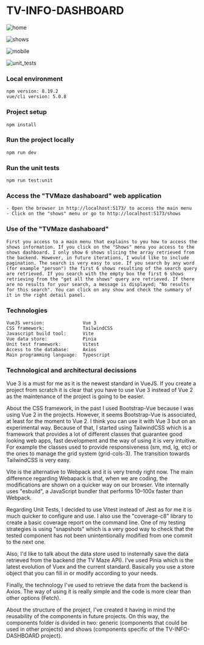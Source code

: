 # TV-INFO-DASHBOARD

![home](https://user-images.githubusercontent.com/13064497/221438546-068ca1c3-d3d3-4c5b-862c-3fd0bfcaa3e5.png)

![shows](https://user-images.githubusercontent.com/13064497/221438597-66c00921-9177-412d-9c92-c5a9dc7b1bef.png)

![mobile](https://user-images.githubusercontent.com/13064497/221438627-59804a2f-00bf-4880-971a-1445c75889d6.png)

![unit_tests](https://user-images.githubusercontent.com/13064497/221438647-f39f9fc8-fdec-4dd9-9c75-21a4974ecb68.png)

### Local environment
```
npm version: 8.19.2
vue/cli version: 5.0.8
```

### Project setup
```
npm install
```

### Run the project locally
```
npm run dev
```

### Run the unit tests
```
npm run test:unit
```

### Access the "TVMaze dashaboard" web application
```
- Open the browser in http://localhost:5173/ to access the main menu
- Click on the "shows" menu or go to http://localhost:5173/shows
```

### Use of the "TVMaze dashaboard"
```
First you access to a main menu that explains to you how to access the shows information. If you click on the "Shows" menu you access to the shows dashboard. I only show 6 shows slicing the array retrieved from the backend. However, in future iterations, I would like to include pagination. The search is very easy to use. If you search by any word (for example "person") the first 6 shows resulting of the search query are retrieved. If you search with the empty box the first 6 shows retrieving from the "get all the shows" query are retrieved. If there are no results for your search, a message is displayed; "No results for this search". You can click on any show and check the summary of it in the right detail panel.
```

### Technologies
```
VueJS version:              Vue 3
CSS framework:              TailwindCSS
Javascript build tool:      Vite
Vue data store:             Pinia
Unit test framework:        Vitest
Access to the database:     Axios
Main programming language:  Typescript        

```

### Technological and architectural decissions
Vue 3 is a must for me as it is the newest standard in VueJS. If you create a project from scratch it is clear that you have to use Vue 3 instead of Vue 2 as the maintenance of the project is going to be easier.

About the CSS framework, in the past I used Bootstrap-Vue because I was using Vue 2 in the projects. However, it seems Bootstrap-Vue is associated, at least for the moment to Vue 2. I think you can use it with Vue 3 but on an experimental way. Because of that, I started using TailwindCSS which is a framework that provides a lot of different classes that guarantee good looking web apps, fast development and the way of using it is very intuitive. For example the classes used to provide responsiveness (sm, md, lg, etc) or the ones to manage the grid system (grid-cols-3). The transition towards TailwindCSS is very easy.

Vite is the alternative to Webpack and it is very trendy right now. The main difference regarding Webapack is that, when we are coding, the modifications are shown on a quicker way on our browser. Vite internally uses "esbuild", a JavaScript bundler that performs 10–100x faster than Webpack.

Regarding Unit Tests, I decided to use Vitest instead of Jest as for me it is much quicker to configure and use. I also use the "coverage-c8" library to create a basic coverage report on the command line. One of my testing strategies is using "snapshots" which is a very good way to check that the tested component has not been unintentionally modified from one commit to the next one.

Also, I'd like to talk about the data store used to insternally save the data retrieved from the backend (the TV Maze API). I've used Pinia which is the latest evolution of Vuex and the current standard. Basically you use a store object that you can fill in or modify according to your needs.

Finally, the technology I've used to retrieve the data from the backend is Axios. The way of using it is really simple and the code is more clear than other options (Fetch).

About the structure of the project, I've created it having in mind the reusability of the components in future projects. On this way, the components folder is divided in two: generic (components that could be used in other projects) and shows (components specific of the TV-INFO-DASHBOARD project).
